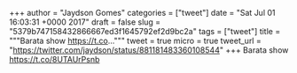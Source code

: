 
+++
author = "Jaydson Gomes"
categories = ["tweet"]
date = "Sat Jul 01 16:03:31 +0000 2017"
draft = false
slug = "5379b747158432866667ed3f1645792ef2d9bc2a"
tags = ["tweet"]
title = """Barata show  https://t.co..."""
tweet = true
micro = true
tweet_url = "https://twitter.com/jaydson/status/881181483360108544"
+++
Barata show  https://t.co/8UTAUrPsnb
